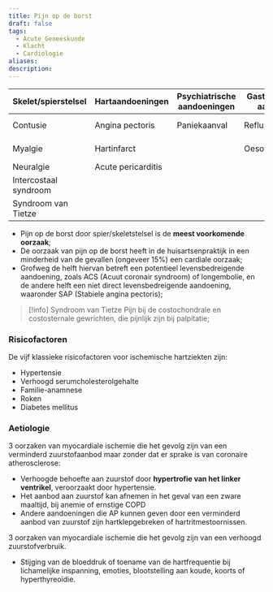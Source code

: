 ```yaml
---
title: Pijn op de borst
draft: false
tags:
  - Acute_Geneeskunde
  - Klacht
  - Cardiologie
aliases: 
description:
---
```




| Skelet/spierstelsel | Hartaandoeningen | Psychiatrische aandoeningen | Gastro-intestinale aandoenigen  | Vasculair | Huid | Pulmonaal |
| --- | --- | --- | --- | --- | --- | --- |
| Contusie | Angina pectoris | Paniekaanval | Refluxziekte | Aneurysma | Herpes zoster | Longembolie |
| Myalgie | Hartinfarct |  | Oesohagusspasmen | Dissectie aorta |  | Pleurale prikkeling |
| Neuralgie | Acute pericarditis |  |  |  |  | Pneumothorax |
| Intercostaal syndroom |  |  |  |  |  | Pleuritis |
| Syndroom van Tietze |  |  |  |  |  |  |

- Pijn op de borst door spier/skeletstelsel is de **meest voorkomende oorzaak**;
- De oorzaak van pijn op de borst heeft in de huisartsenpraktijk in een minderheid van de gevallen (ongeveer 15%) een cardiale oorzaak;
- Grofweg de helft hiervan betreft een potentieel levensbedreigende aandoening, zoals ACS (Acuut coronair syndroom) of longembolie, en de andere helft een niet direct levensbedreigende aandoening, waaronder SAP (Stabiele angina pectoris);


> [!info] Syndroom van Tietze
> Pijn bij de costochondrale en costosternale gewrichten, die pijnlijk zijn bij palpitatie;


### Risicofactoren
De vijf klassieke risicofactoren voor ischemische hartziekten zijn:

-   Hypertensie
-   Verhoogd serumcholesterolgehalte
-   Familie-anamnese
-   Roken
-   Diabetes mellitus

### Aetiologie
3 oorzaken van myocardiale ischemie die het gevolg zijn van een verminderd zuurstofaanbod maar zonder dat er sprake is van coronaire atherosclerose:

- Verhoogde behoefte aan zuurstof door **hypertrofie van het linker ventrikel**, veroorzaakt door hypertensie.
- Het aanbod aan zuurstof kan afnemen in het geval van een zware maaltijd, bij anemie of ernstige COPD
- Andere aandoeningen die AP kunnen geven door een verminderd aanbod van zuurstof zijn hartklepgebreken of hartritmestoornissen.

3 oorzaken van myocardiale ischemie die het gevolg zijn van een verhoogd zuurstofverbruik.

- Stijging van de bloeddruk of toename van de hartfrequentie bij lichamelijke inspanning, emoties, blootstelling aan koude, koorts of hyperthyreoïdie.